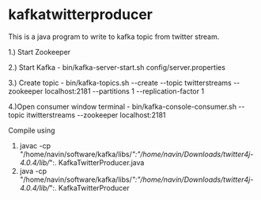 # kafkatwitterproducer

This is a java program to write to kafka topic from twitter stream.


1.) Start Zookeeper

2.) Start Kafka - bin/kafka-server-start.sh config/server.properties

3.) Create topic - bin/kafka-topics.sh --create --topic twitterstreams --zookeeper localhost:2181 --partitions 1 --replication-factor 1

4.)Open consumer window terminal - bin/kafka-console-consumer.sh --topic itwitterstreams --zookeeper localhost:2181 

Compile using 

1) javac -cp "/home/navin/software/kafka/libs/*":"/home/navin/Downloads/twitter4j-4.0.4/lib/*":. KafkaTwitterProducer.java
2) java -cp "/home/navin/software/kafka/libs/*":"/home/navin/Downloads/twitter4j-4.0.4/lib/*":. KafkaTwitterProducer
